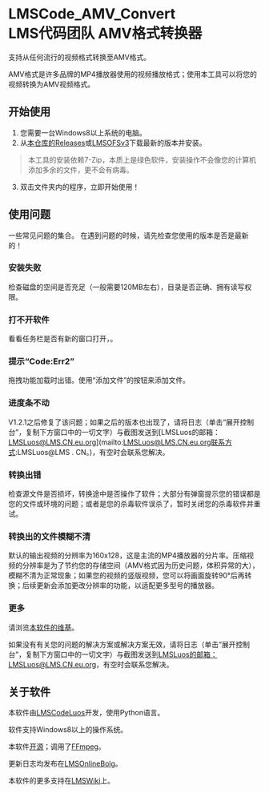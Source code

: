 # LMSCode_AMV_Convert<br>LMS代码团队 AMV格式转换器

支持从任何流行的视频格式转换至AMV格式。

AMV格式是许多品牌的MP4播放器使用的视频播放格式；使用本工具可以将您的视频转换为AMV视频格式。

## 开始使用

1. 您需要一台Windows8以上系统的电脑。
2. 从[本仓库的Releases](https://github.com/LMSLuos/LMSCode_AMV_Convert/releases/latest/)或[LMSOFSv3](https://files.lms.cn.eu.org/v3/Software/LMSCode_AMV_Convert/InstallTool/)下载最新的版本并安装。
>本工具的安装依赖7-Zip，本质上是绿色软件，安装操作不会像您的计算机添加多余的文件，更不会有病毒。
3. 双击文件夹内的程序，立即开始使用！

## 使用问题

一些常见问题的集合。
在遇到问题的时候，请先检查您使用的版本是否是最新的！

### 安装失败
检查磁盘的空间是否充足（一般需要120MB左右），目录是否正确、拥有读写权限。

### 打不开软件
看看任务栏是否有新的窗口打开，。

### 提示“Code:Err2” 
拖拽功能加载时出错。使用“添加文件”的按钮来添加文件。

### 进度条不动
V1.2.1之后修复了该问题；如果之后的版本也出现了，请将日志（单击“展开控制台”，复制下方窗口中的一切文字）与截图发送到[LMSLuos的邮箱：LMSLuos@LMS.CN.eu.org](mailto:LMSLuos@LMS.CN.eu.org联系方式:LMSLuos@LMS . CN。)，有空时会联系您解决。

### 转换出错
检查源文件是否损坏，转换途中是否操作了软件；大部分有弹窗提示您的错误都是您的文件或环境的问题；或者是您的杀毒软件误杀了，暂时关闭您的杀毒软件并重试。

### 转换出的文件模糊不清
默认的输出视频的分辨率为160x128，这是主流的MP4播放器的分片率。压缩视频的分辨率是为了节约您的存储空间（AMV格式因为历史问题，体积异常的大），模糊不清为正常现象；如果您的视频的竖版视频，您可以将画面旋转90°后再转换；后续更新会添加更改分辨率的功能，以适配更多型号的播放器。

### 更多
请浏览[本软件的维基](https://wiki.lms.cn.eu.org/zh/LMSCode/LMSCode_AMV_Convert/README)。

如果没有有关您的问题的解决方案或解决方案无效，请将日志（单击“展开控制台”，复制下方窗口中的一切文字）与截图发送到[LMSLuos的邮箱：LMSLuos@LMS.CN.eu.org](mailto:LMSLuos@LMS.CN.eu.org)，有空时会联系您解决。

## 关于软件

本软件由[LMSCodeLuos](https://pre.lms.cn.eu.org/lmsluos)开发，使用Python语言。

软件支持Windows8以上的操作系统。

本软件[开源](https://files.lms.cn.eu.org/v3/Software/LMSCode_AMV_Convert/SourceCode/)；调用了[FFmpeg](https://ffmpeg.org)。

更新日志均发布在[LMSOnlineBolg](https://blog.lms.cn.eu.org)。

本软件的更多支持在[LMSWiki](https://wiki.lms.cn.eu.org/zh/LMSCode/LMSCode_AMV_Convert/README)上。
